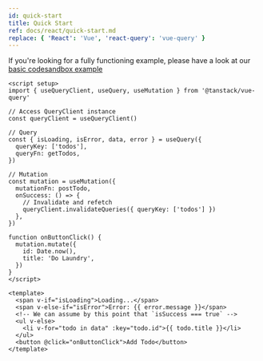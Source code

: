 ```yaml
---
id: quick-start
title: Quick Start
ref: docs/react/quick-start.md
replace: { 'React': 'Vue', 'react-query': 'vue-query' }
---
```


[//]: # 'Example'

If you're looking for a fully functioning example, please have a look at our [basic codesandbox example](../examples/vue/basic)

```vue
<script setup>
import { useQueryClient, useQuery, useMutation } from '@tanstack/vue-query'

// Access QueryClient instance
const queryClient = useQueryClient()

// Query
const { isLoading, isError, data, error } = useQuery({
  queryKey: ['todos'],
  queryFn: getTodos,
})

// Mutation
const mutation = useMutation({
  mutationFn: postTodo,
  onSuccess: () => {
    // Invalidate and refetch
    queryClient.invalidateQueries({ queryKey: ['todos'] })
  },
})

function onButtonClick() {
  mutation.mutate({
    id: Date.now(),
    title: 'Do Laundry',
  })
}
</script>

<template>
  <span v-if="isLoading">Loading...</span>
  <span v-else-if="isError">Error: {{ error.message }}</span>
  <!-- We can assume by this point that `isSuccess === true` -->
  <ul v-else>
    <li v-for="todo in data" :key="todo.id">{{ todo.title }}</li>
  </ul>
  <button @click="onButtonClick">Add Todo</button>
</template>
```

[//]: # 'Example'
